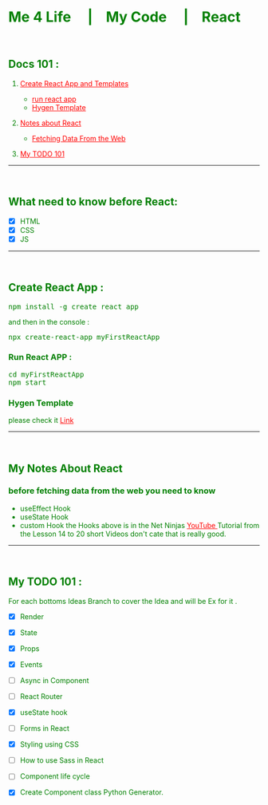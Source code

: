 
# Me 4 Life &nbsp;&nbsp;&nbsp;  |&nbsp;&nbsp;&nbsp; My Code &nbsp;&nbsp;&nbsp;  |&nbsp;&nbsp;&nbsp; React   
<br>

<style> 
a{
    color: red
}
body{
    color: green
}
</style>

## Docs 101 : 
1. [Create React App and Templates](https://github.com/Hazim6163/React-101#create-react-app-)
   - [run react app](https://github.com/Hazim6163/React-101#run-react-app-)
   - [Hygen Template](https://github.com/Hazim6163/React-101#hygen-template)


2. [Notes about React](https://github.com/Hazim6163/React-101#my-notes-about-react)
   - [Fetching Data From the Web](https://github.com/Hazim6163/React-101#before-fetching-data-from-the-web-you-need-to-know)

3. [My TODO 101](https://github.com/Hazim6163/React-101#my-todo-101-)

---
<br>

## What need to know before React: 
- [x] HTML
- [x] CSS
- [x] JS
---
<br>

## Create React App : 
<pre>
npm install -g create react app
</pre>
and then in the console : 
<pre>
npx create-react-app myFirstReactApp
</pre>
### Run React APP : 

<pre>
cd myFirstReactApp
npm start
</pre>

### Hygen Template
please check it [Link](https://github.com/Hazim6163/Generators#generate-starter-react-app)

---
<br>

## My Notes About React
### before fetching data from the web you need to know
- useEffect Hook 
- useState Hook 
- custom Hook 
the Hooks above is in the Net Ninjas [YouTube ](https://www.youtube.com/watch?v=gv9ugDJ1ynU&list=PL4cUxeGkcC9gZD-Tvwfod2gaISzfRiP9d&index=14) Tutorial from the Lesson 14 to 20 short Videos don't cate that is really good. 

---
<br>

## My TODO 101 : 
For each bottoms Ideas Branch to cover the Idea and will be Ex for it .

- [x] Render  
- [x] State 

- [x] Props 

- [x] Events 

- [ ] Async in Component 

- [ ] React Router

- [x] useState hook

- [ ] Forms in React 

- [x] Styling using CSS

- [ ] How to use Sass in React

- [ ] Component life cycle

- [x] Create Component class Python Generator.


